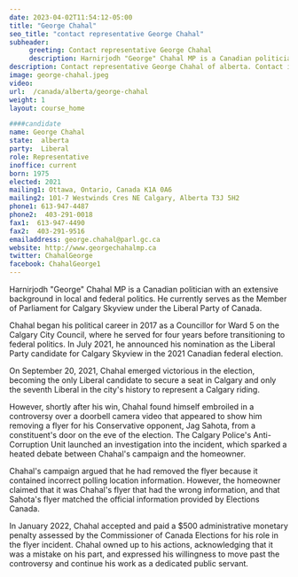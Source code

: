 ```yaml
---
date: 2023-04-02T11:54:12-05:00
title: "George Chahal"
seo_title: "contact representative George Chahal"
subheader:
     greeting: Contact representative George Chahal
     description: Harnirjodh "George" Chahal MP is a Canadian politician with an extensive background in local and federal politics.
description: Contact representative George Chahal of alberta. Contact information for George Chahal includes email address, phone number, and mailing address.
image: george-chahal.jpeg
video:
url:  /canada/alberta/george-chahal
weight: 1
layout: course_home

####candidate
name: George Chahal
state:	alberta
party:	Liberal
role: Representative
inoffice: current
born: 1975
elected: 2021
mailing1: Ottawa, Ontario, Canada K1A 0A6
mailing2: 101-7 Westwinds Cres NE Calgary, Alberta T3J 5H2
phone1:	613-947-4487
phone2:  403-291-0018
fax1:  613-947-4490
fax2:  403-291-9516
emailaddress: george.chahal@parl.gc.ca
website: http://www.georgechahalmp.ca
twitter: ChahalGeorge
facebook: ChahalGeorge1
---
```


Harnirjodh "George" Chahal MP is a Canadian politician with an extensive background in local and federal politics. He currently serves as the Member of Parliament for Calgary Skyview under the Liberal Party of Canada.

Chahal began his political career in 2017 as a Councillor for Ward 5 on the Calgary City Council, where he served for four years before transitioning to federal politics. In July 2021, he announced his nomination as the Liberal Party candidate for Calgary Skyview in the 2021 Canadian federal election.

On September 20, 2021, Chahal emerged victorious in the election, becoming the only Liberal candidate to secure a seat in Calgary and only the seventh Liberal in the city's history to represent a Calgary riding.

However, shortly after his win, Chahal found himself embroiled in a controversy over a doorbell camera video that appeared to show him removing a flyer for his Conservative opponent, Jag Sahota, from a constituent's door on the eve of the election. The Calgary Police's Anti-Corruption Unit launched an investigation into the incident, which sparked a heated debate between Chahal's campaign and the homeowner.

Chahal's campaign argued that he had removed the flyer because it contained incorrect polling location information. However, the homeowner claimed that it was Chahal's flyer that had the wrong information, and that Sahota's flyer matched the official information provided by Elections Canada.

In January 2022, Chahal accepted and paid a $500 administrative monetary penalty assessed by the Commissioner of Canada Elections for his role in the flyer incident. Chahal owned up to his actions, acknowledging that it was a mistake on his part, and expressed his willingness to move past the controversy and continue his work as a dedicated public servant.

